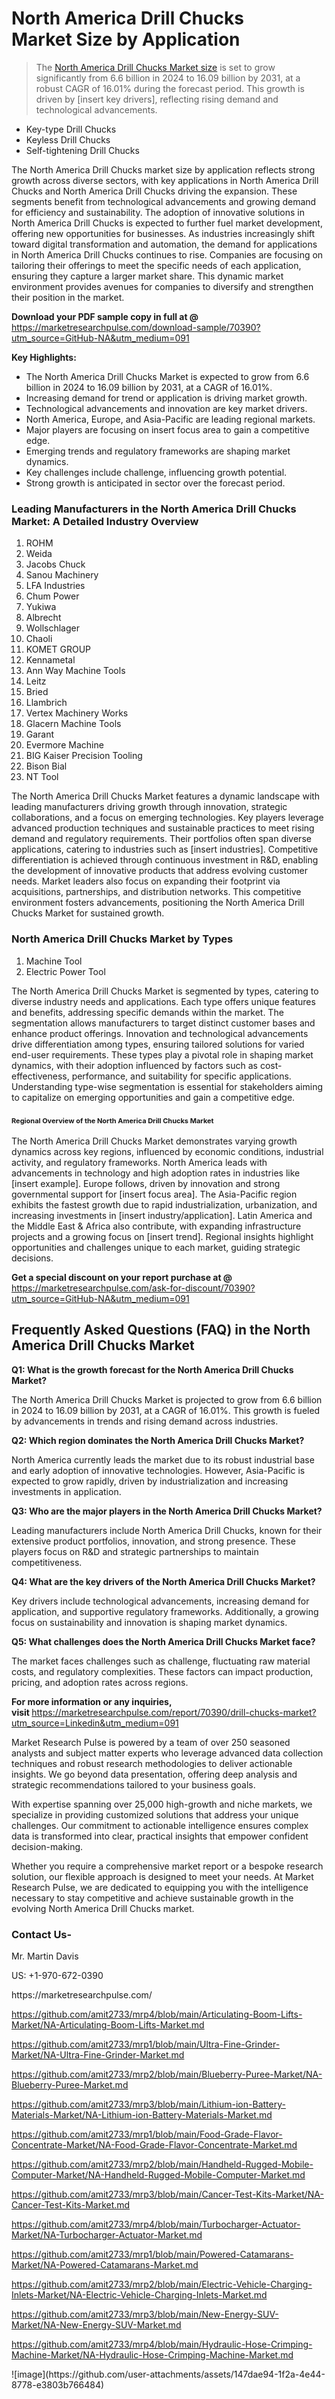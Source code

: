 <h1>North America Drill Chucks Market&nbsp;Size by Application</h1><blockquote><p>The <a href="https://marketresearchpulse.com/download-sample/70390?utm_source=GitHub-NA&amp;utm_medium=091">North America Drill Chucks Market size</a> is set to grow significantly from 6.6 billion in 2024 to 16.09 billion by 2031, at a robust CAGR of 16.01% during the forecast period. This growth is driven by [insert key drivers], reflecting rising demand and technological advancements.</p></blockquote><ul><li> Key-type Drill Chucks<li> Keyless Drill Chucks<li> Self-tightening Drill Chucks</li></ul><p>The North America Drill Chucks market size by application reflects strong growth across diverse sectors, with key applications in North America Drill Chucks and North America Drill Chucks driving the expansion. These segments benefit from technological advancements and growing demand for efficiency and sustainability. The adoption of innovative solutions in North America Drill Chucks is expected to further fuel market development, offering new opportunities for businesses. As industries increasingly shift toward digital transformation and automation, the demand for applications in North America Drill Chucks continues to rise. Companies are focusing on tailoring their offerings to meet the specific needs of each application, ensuring they capture a larger market share. This dynamic market environment provides avenues for companies to diversify and strengthen their position in the market.</p><p><strong>Download your PDF sample copy in full at @ </strong><a href="https://marketresearchpulse.com/download-sample/70390?utm_source=GitHub-NA&amp;utm_medium=091">https://marketresearchpulse.com/download-sample/70390?utm_source=GitHub-NA&amp;utm_medium=091</a></p><p><strong>Key Highlights: </strong></p><ul><li>The North America Drill Chucks Market is expected to grow from 6.6 billion in 2024 to 16.09 billion by 2031, at a CAGR of 16.01%.</li><li>Increasing demand for trend or application is driving market growth.</li><li>Technological advancements and innovation are key market drivers.</li><li>North America, Europe, and Asia-Pacific are leading regional markets.</li><li>Major players are focusing on insert focus area to gain a competitive edge.</li><li>Emerging trends and regulatory frameworks are shaping market dynamics.</li><li>Key challenges include challenge, influencing growth potential.</li><li>Strong growth is anticipated in sector over the forecast period.</li></ul><h3>Leading Manufacturers in the North America Drill Chucks Market: A Detailed Industry Overview</h3><ol><li> ROHM</li><li>Weida</li><li>Jacobs Chuck</li><li>Sanou Machinery</li><li>LFA Industries</li><li>Chum Power</li><li>Yukiwa</li><li>Albrecht</li><li>Wollschlager</li><li>Chaoli</li><li>KOMET GROUP</li><li>Kennametal</li><li>Ann Way Machine Tools</li><li>Leitz</li><li>Bried</li><li>Llambrich</li><li>Vertex Machinery Works</li><li>Glacern Machine Tools</li><li>Garant</li><li>Evermore Machine</li><li>BIG Kaiser Precision Tooling</li><li>Bison Bial</li><li>NT Tool</li></ol><div class="flex max-w-full flex-col flex-grow"><div class="min-h-8 text-message flex w-full flex-col items-end gap-2 whitespace-normal break-words [.text-message+&amp;]:mt-5" dir="auto" data-message-author-role="assistant" data-message-id="fd8432e4-4910-450d-b182-61b7bfb0a01f" data-message-model-slug="gpt-4o"><div class="flex w-full flex-col gap-1 empty:hidden first:pt-[3px]"><div class="markdown prose w-full break-words dark:prose-invert light"><p>The North America Drill Chucks Market features a dynamic landscape with leading manufacturers driving growth through innovation, strategic collaborations, and a focus on emerging technologies. Key players leverage advanced production techniques and sustainable practices to meet rising demand and regulatory requirements. Their portfolios often span diverse applications, catering to industries such as [insert industries]. Competitive differentiation is achieved through continuous investment in R&amp;D, enabling the development of innovative products that address evolving customer needs. Market leaders also focus on expanding their footprint via acquisitions, partnerships, and distribution networks. This competitive environment fosters advancements, positioning the North America Drill Chucks Market for sustained growth.</p></div></div></div></div><h3>North America Drill Chucks Market by Types</h3><ol><li> Machine Tool<li> Electric Power Tool</li></ol><div class="flex max-w-full flex-col flex-grow"><div class="min-h-8 text-message flex w-full flex-col items-end gap-2 whitespace-normal break-words [.text-message+&amp;]:mt-5" dir="auto" data-message-author-role="assistant" data-message-id="084470be-0bb7-4664-bddf-5156b4f41249" data-message-model-slug="gpt-4o-mini"><div class="flex w-full flex-col gap-1 empty:hidden first:pt-[3px]"><div class="markdown prose w-full break-words dark:prose-invert light"><p>The North America Drill Chucks Market is segmented by types, catering to diverse industry needs and applications. Each type offers unique features and benefits, addressing specific demands within the market. The segmentation allows manufacturers to target distinct customer bases and enhance product offerings. Innovation and technological advancements drive differentiation among types, ensuring tailored solutions for varied end-user requirements. These types play a pivotal role in shaping market dynamics, with their adoption influenced by factors such as cost-effectiveness, performance, and suitability for specific applications. Understanding type-wise segmentation is essential for stakeholders aiming to capitalize on emerging opportunities and gain a competitive edge.</p></div></div></div></div><h3><span style="font-size: 11px;">Regional Overview of the North America Drill Chucks Market</span></h3><div class="flex max-w-full flex-col flex-grow"><div class="min-h-8 text-message flex w-full flex-col items-end gap-2 whitespace-normal break-words [.text-message+&amp;]:mt-5" dir="auto" data-message-author-role="assistant" data-message-id="e9038762-ce64-4e30-91c9-9bd413514231" data-message-model-slug="gpt-4o-mini"><div class="flex w-full flex-col gap-1 empty:hidden first:pt-[3px]"><div class="markdown prose w-full break-words dark:prose-invert light"><p>The North America Drill Chucks Market demonstrates varying growth dynamics across key regions, influenced by economic conditions, industrial activity, and regulatory frameworks. North America leads with advancements in technology and high adoption rates in industries like [insert example]. Europe follows, driven by innovation and strong governmental support for [insert focus area]. The Asia-Pacific region exhibits the fastest growth due to rapid industrialization, urbanization, and increasing investments in [insert industry/application]. Latin America and the Middle East &amp; Africa also contribute, with expanding infrastructure projects and a growing focus on [insert trend]. Regional insights highlight opportunities and challenges unique to each market, guiding strategic decisions.</p></div></div></div></div><p><strong>Get a special discount on your report purchase at @ </strong><a href="https://marketresearchpulse.com/ask-for-discount/70390?utm_source=GitHub-NA&amp;utm_medium=091">https://marketresearchpulse.com/ask-for-discount/70390?utm_source=GitHub-NA&amp;utm_medium=091</a></p><h2>Frequently Asked Questions (FAQ) in the North America Drill Chucks Market</h2><p><strong>Q1: What is the growth forecast for the North America Drill Chucks Market?</strong></p><p>The North America Drill Chucks Market is projected to grow from 6.6 billion in 2024 to 16.09 billion by 2031, at a CAGR of 16.01%. This growth is fueled by advancements in trends and rising demand across industries.</p><p><strong>Q2: Which region dominates the North America Drill Chucks Market?</strong></p><p>North America currently leads the market due to its robust industrial base and early adoption of innovative technologies. However, Asia-Pacific is expected to grow rapidly, driven by industrialization and increasing investments in application.</p><p><strong>Q3: Who are the major players in the North America Drill Chucks Market?</strong></p><p>Leading manufacturers include North America Drill Chucks, known for their extensive product portfolios, innovation, and strong presence. These players focus on R&amp;D and strategic partnerships to maintain competitiveness.</p><p><strong>Q4: What are the key drivers of the North America Drill Chucks Market?</strong></p><p>Key drivers include technological advancements, increasing demand for application, and supportive regulatory frameworks. Additionally, a growing focus on sustainability and innovation is shaping market dynamics.</p><p><strong>Q5: What challenges does the North America Drill Chucks Market face?</strong></p><p>The market faces challenges such as challenge, fluctuating raw material costs, and regulatory complexities. These factors can impact production, pricing, and adoption rates across regions.</p><p><strong>For more information or any inquiries, visit&nbsp;</strong><a href="https://marketresearchpulse.com/report/70390/drill-chucks-market?utm_source=Linkedin&utm_medium=091">https://marketresearchpulse.com/report/70390/drill-chucks-market?utm_source=Linkedin&utm_medium=091</a></p><p>Market Research Pulse is powered by a team of over 250 seasoned analysts and subject matter experts who leverage advanced data collection techniques and robust research methodologies to deliver actionable insights. We go beyond data presentation, offering deep analysis and strategic recommendations tailored to your business goals.</p><p>With expertise spanning over 25,000 high-growth and niche markets, we specialize in providing customized solutions that address your unique challenges. Our commitment to actionable intelligence ensures complex data is transformed into clear, practical insights that empower confident decision-making.</p><p>Whether you require a comprehensive market report or a bespoke research solution, our flexible approach is designed to meet your needs. At Market Research Pulse, we are dedicated to equipping you with the intelligence necessary to stay competitive and achieve sustainable growth in the evolving North America Drill Chucks market.</p><h3><strong>Contact Us-</strong></h3><p>Mr. Martin Davis</p><p>US: +1-970-672-0390</p><p>https://marketresearchpulse.com/</p><p><a href="https://github.com/amit2733/mrp4/blob/main/Articulating-Boom-Lifts-Market/NA-Articulating-Boom-Lifts-Market.md">https://github.com/amit2733/mrp4/blob/main/Articulating-Boom-Lifts-Market/NA-Articulating-Boom-Lifts-Market.md</a></p><p><a href="https://github.com/amit2733/mrp1/blob/main/Ultra-Fine-Grinder-Market/NA-Ultra-Fine-Grinder-Market.md">https://github.com/amit2733/mrp1/blob/main/Ultra-Fine-Grinder-Market/NA-Ultra-Fine-Grinder-Market.md</a></p><p><a href="https://github.com/amit2733/mrp2/blob/main/Blueberry-Puree-Market/NA-Blueberry-Puree-Market.md">https://github.com/amit2733/mrp2/blob/main/Blueberry-Puree-Market/NA-Blueberry-Puree-Market.md</a></p><p><a href="https://github.com/amit2733/mrp3/blob/main/Lithium-ion-Battery-Materials-Market/NA-Lithium-ion-Battery-Materials-Market.md">https://github.com/amit2733/mrp3/blob/main/Lithium-ion-Battery-Materials-Market/NA-Lithium-ion-Battery-Materials-Market.md</a></p><p><a href="https://github.com/amit2733/mrp1/blob/main/Food-Grade-Flavor-Concentrate-Market/NA-Food-Grade-Flavor-Concentrate-Market.md">https://github.com/amit2733/mrp1/blob/main/Food-Grade-Flavor-Concentrate-Market/NA-Food-Grade-Flavor-Concentrate-Market.md</a></p><p><a href="https://github.com/amit2733/mrp2/blob/main/Handheld-Rugged-Mobile-Computer-Market/NA-Handheld-Rugged-Mobile-Computer-Market.md">https://github.com/amit2733/mrp2/blob/main/Handheld-Rugged-Mobile-Computer-Market/NA-Handheld-Rugged-Mobile-Computer-Market.md</a></p><p><a href="https://github.com/amit2733/mrp3/blob/main/Cancer-Test-Kits-Market/NA-Cancer-Test-Kits-Market.md">https://github.com/amit2733/mrp3/blob/main/Cancer-Test-Kits-Market/NA-Cancer-Test-Kits-Market.md</a></p><p><a href="https://github.com/amit2733/mrp4/blob/main/Turbocharger-Actuator-Market/NA-Turbocharger-Actuator-Market.md">https://github.com/amit2733/mrp4/blob/main/Turbocharger-Actuator-Market/NA-Turbocharger-Actuator-Market.md</a></p><p><a href="https://github.com/amit2733/mrp1/blob/main/Powered-Catamarans-Market/NA-Powered-Catamarans-Market.md">https://github.com/amit2733/mrp1/blob/main/Powered-Catamarans-Market/NA-Powered-Catamarans-Market.md</a></p><p><a href="https://github.com/amit2733/mrp2/blob/main/Electric-Vehicle-Charging-Inlets-Market/NA-Electric-Vehicle-Charging-Inlets-Market.md">https://github.com/amit2733/mrp2/blob/main/Electric-Vehicle-Charging-Inlets-Market/NA-Electric-Vehicle-Charging-Inlets-Market.md</a></p><p><a href="https://github.com/amit2733/mrp3/blob/main/New-Energy-SUV-Market/NA-New-Energy-SUV-Market.md">https://github.com/amit2733/mrp3/blob/main/New-Energy-SUV-Market/NA-New-Energy-SUV-Market.md</a></p><p><a href="https://github.com/amit2733/mrp4/blob/main/Hydraulic-Hose-Crimping-Machine-Market/NA-Hydraulic-Hose-Crimping-Machine-Market.md">https://github.com/amit2733/mrp4/blob/main/Hydraulic-Hose-Crimping-Machine-Market/NA-Hydraulic-Hose-Crimping-Machine-Market.md</a></p>
![image](https://github.com/user-attachments/assets/147dae94-1f2a-4e44-8778-e3803b766484)
